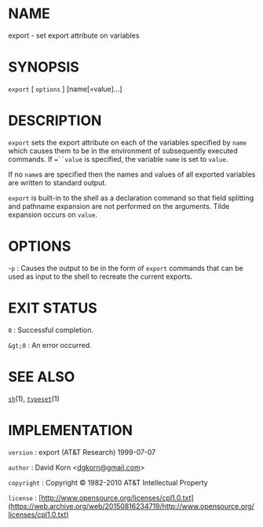 # NAME

export - set export attribute on variables

# SYNOPSIS

`export` \[ `options` \] \[name\[=value\]...\]

# DESCRIPTION

`export` sets the export attribute on each of the variables specified
by `name` which causes them to be in the environment of subsequently
executed commands. If `=``value` is specified, the variable `name` is
set to `value`.

If no `name`s are specified then the names and values of all exported
variables are written to standard output.

`export` is built-in to the shell as a declaration command so that
field splitting and pathname expansion are not performed on the
arguments. Tilde expansion occurs on `value`.

# OPTIONS

-`p`
: Causes the output to be in the form of `export` commands that can
    be used as input to the shell to recreate the current exports.

# EXIT STATUS

`0`
: Successful completion.

`&gt;0`
: An error occurred.

# SEE ALSO

[`sh`](/web/20150816234719/http://www2.research.att.com:80/~astopen/man/man1/sh.html)(1),
[`typeset`](/web/20150816234719/http://www2.research.att.com:80/~astopen/man/man1/typeset.html)(1)

# IMPLEMENTATION

`version`
: export (AT&T Research) 1999-07-07

`author`
: David Korn
    &lt;[dgkorn@gmail.com](https://web.archive.org/web/20150816234719/mailto:dgkorn@gmail.com)&gt;

`copyright`
: Copyright © 1982-2010 AT&T Intellectual Property

`license`
: [http://www.opensource.org/licenses/cpl1.0.txt](https://web.archive.org/web/20150816234719/http://www.opensource.org/licenses/cpl1.0.txt)


